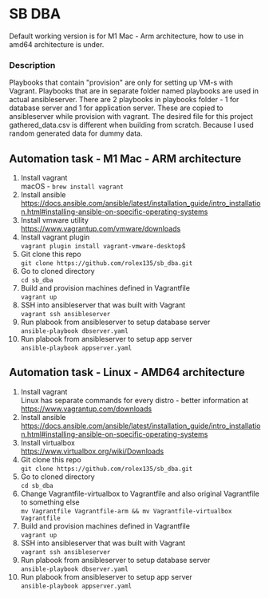 # SB DBA
Default working version is for M1 Mac - Arm architecture, how to use in amd64 architecture is under.
### Description
Playbooks that contain "provision" are only for setting up VM-s with Vagrant. Playbooks that are in separate folder named playbooks are used in actual ansibleserver. 
There are 2 playbooks in playbooks folder - 1 for database server and 1 for application server. These are copied to ansibleserver while provision with vagrant.
The desired file for this project gathered_data.csv is different when building from scratch. Because I used random generated data for dummy data.
## Automation task - M1 Mac - ARM architecture

1. Install vagrant <br />
macOS - ```brew install vagrant```
2. Install ansible  <br />
https://docs.ansible.com/ansible/latest/installation_guide/intro_installation.html#installing-ansible-on-specific-operating-systems
3. Install vmware utility <br />
https://www.vagrantup.com/vmware/downloads
4. Install vagrant plugin <br />
```vagrant plugin install vagrant-vmware-desktop```š
5. Git clone this repo <br />
```git clone https://github.com/rolex135/sb_dba.git```
6. Go to cloned directory <br />
```cd sb_dba ```
7. Build and provision machines defined in Vagrantfile <br />
```vagrant up```
8. SSH into ansibleserver that was built with Vagrant <br />
```vagrant ssh ansibleserver```
9. Run plabook from ansibleserver to setup database server <br />
```ansible-playbook dbserver.yaml```
10. Run plabook from ansibleserver to setup app server <br />
```ansible-playbook appserver.yaml```

## Automation task - Linux - AMD64 architecture

1. Install vagrant <br />
Linux has separate commands for every distro - better information at https://www.vagrantup.com/downloads
2. Install ansible <br />
https://docs.ansible.com/ansible/latest/installation_guide/intro_installation.html#installing-ansible-on-specific-operating-systems
3. Install virtualbox <br />
https://www.virtualbox.org/wiki/Downloads
4. Git clone this repo <br />
```git clone https://github.com/rolex135/sb_dba.git```
5. Go to cloned directory <br />
```cd sb_dba ```
6. Change Vagrantfile-virtualbox to Vagrantfile and also original Vagrantfile to something else <br />
```mv Vagrantfile Vagrantfile-arm && mv Vagrantfile-virtualbox Vagrantfile```
7. Build and provision machines defined in Vagrantfile <br />
```vagrant up```
8. SSH into ansibleserver that was built with Vagrant <br />
```vagrant ssh ansibleserver```
9. Run plabook from ansibleserver to setup database server <br />
```ansible-playbook dbserver.yaml```
10. Run plabook from ansibleserver to setup app server <br />
```ansible-playbook appserver.yaml```